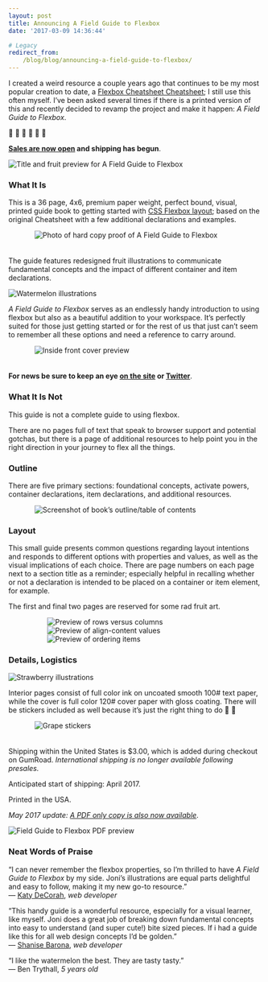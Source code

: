 ```yaml
---
layout: post
title: Announcing A Field Guide to Flexbox
date: '2017-03-09 14:36:44'

# Legacy
redirect_from:
    /blog/blog/announcing-a-field-guide-to-flexbox/
---
```


I created a weird resource a couple years ago that continues to be my most popular creation to date, a [Flexbox Cheatsheet Cheatsheet](http://jonibologna.com/flexbox-cheatsheet/); I still use this often myself. I’ve been asked several times if there is a printed version of this and recently decided to revamp the project and make it happen: *A Field Guide to Flexbox*.

🍎 🍊 🍇 🍒 🍐 🍓

**[Sales are now open](https://gum.co/YdWw) and shipping has begun**.

![Title and fruit preview for A Field Guide to Flexbox](/content/2017/05/IMG_6274.JPG)

### What It Is
This is a 36 page, 4x6, premium paper weight, perfect bound, visual, printed guide book to getting started with [CSS Flexbox layout](https://developer.mozilla.org/en-US/docs/Web/CSS/CSS_Flexible_Box_Layout/Using_CSS_flexible_boxes); based on the original Cheatsheet with a few additional declarations and examples.

<div style="margin: 0 auto; overflow: hidden; max-width: 400px;">
<img alt="Photo of hard copy proof of A Field Guide to Flexbox" src="/content/2017/03/FullSizeRender-2.jpg" style="max-width: 100%; margin-bottom: 20px;"/>
</div>

The guide features redesigned fruit illustrations to communicate fundamental concepts and the impact of different container and item declarations.

![Watermelon illustrations](/content/2017/03/Screen-Shot-2017-03-08-at-8-25-40-PM.png)

*A Field Guide to Flexbox* serves as an endlessly handy introduction to using flexbox but also as a beautiful addition to your workspace. It’s perfectly suited for those just getting started or for the rest of us that just can’t seem to remember all these options and need a reference to carry around.

<div style="margin: 0 auto; overflow: hidden; max-width: 400px;">
<img style="max-width: 100%; margin-bottom: 20px;" alt="Inside front cover preview" src="/content/2017/03/Screen-Shot-2017-03-08-at-8-37-23-PM.png" />
</div>

**For news be sure to keep an eye [on the site](http://www.flexboxfieldguide.com/) or [Twitter](https://twitter.com/JoniTrythall)**.

### What It Is Not
This guide is not a complete guide to using flexbox.

There are no pages full of text that speak to browser support and potential gotchas, but there is a page of additional resources to help point you in the right direction in your journey to flex all the things.

### Outline
There are five primary sections: foundational concepts, activate powers, container declarations, item declarations, and additional resources.

<div style="margin: 0 auto; overflow: hidden; max-width: 400px;">
<img style="max-width: 100%;" alt="Screenshot of book’s outline/table of contents" src="/content/2017/03/Screen-Shot-2017-03-08-at-8-20-10-PM.png" />
</div>

### Layout
This small guide presents common questions regarding layout intentions and responds to different options with properties and values, as well as the visual implications of each choice. There are page numbers on each page next to a section title as a reminder; especially helpful in recalling whether or not a declaration is intended to be placed on a container or item element, for example.

The first and final two pages are reserved for some rad fruit art.

<div style="margin: 0 auto; overflow: hidden; max-width: 350px;">
<img style="max-width: 100%;" alt="Preview of rows versus columns" src="/content/2017/03/Screen-Shot-2017-03-08-at-8-06-52-PM.png" />
<img style="max-width: 100%;" alt="Preview of align-content values" src="/content/2017/03/Screen-Shot-2017-03-08-at-9-09-04-PM.png" />
<img style="max-width: 100%;" alt="Preview of ordering items" src="/content/2017/03/Screen-Shot-2017-03-08-at-8-58-59-PM.png" />
</div>

### Details, Logistics
![Strawberry illustrations](/content/2017/03/Screen-Shot-2017-03-08-at-8-23-27-PM-1.png)

Interior pages consist of full color ink on uncoated smooth 100# text paper, while the cover is full color 120# cover paper with gloss coating. There will be stickers included as well because it’s just the right thing to do 🍇 🐷  

<div style="margin: 0 auto; overflow: hidden; max-width: 400px;">
<img alt="Grape stickers" src="/content/2017/03/C7eKWpzVMAA5SUF.jpg" style="max-width: 100%; margin-bottom: 20px;"/>
</div>

Shipping within the United States is $3.00, which is added during checkout on GumRoad. *International shipping is no longer available following presales.*

Anticipated start of shipping: April 2017.

Printed in the USA.

*May 2017 update: [A PDF only copy is also now available](https://gumroad.com/products/UVuuf/edit)*.

![Field Guide to Flexbox PDF preview](/content/2017/05/newfgf.gif)

### Neat Words of Praise
“I can never remember the flexbox properties, so I’m thrilled to have *A Field Guide to Flexbox* by my side. Joni’s illustrations are equal parts delightful and easy to follow, making it my new go-to resource.”<br>
— [Katy DeCorah](https://twitter.com/katydecorah), *web developer*

“This handy guide is a wonderful resource, especially for a visual learner, like myself. Joni does a great job of breaking down fundamental concepts into easy to understand (and super cute!) bite sized pieces. If i had a guide like this for all web design concepts I’d be golden.”<br>
— [Shanise Barona](https://twitter.com/shnsbrn), *web developer*

“I like the watermelon the best. They are tasty tasty.”<br>
— Ben Trythall, *5 years old*

